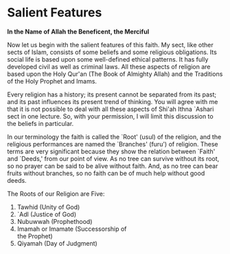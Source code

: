 Salient Features
================

**In the Name of Allah the Beneficent, the Merciful**

Now let us begin with the salient features of this faith. My sect, like
other sects of Islam, consists of some beliefs and some religious
obligations. Its social life is based upon some well-defined ethical
patterns. It has fully developed civil as well as criminal laws. All
these aspects of religion are based upon the Holy Qur'an (The Book of
Almighty Allah) and the Traditions of the Holy Prophet and Imams.

Every religion has a history; its present cannot be separated from its
past; and its past influences its present trend of thinking. You will
agree with me that it is not possible to deal with all these aspects of
Shi'ah Ithna \`Ashari sect in one lecture. So, with your permission, I
will limit this discussion to the beliefs in particular.

In our terminology the faith is called the \`Root' (usul) of the
religion, and the religious performances are named the \`Branches'
(furu') of religion. These terms are very significant because they show
the relation between \`Faith' and \`Deeds,' from our point of view. As
no tree can survive without its root, so no prayer can be said to be
alive without faith. And, as no tree can bear fruits without branches,
so no faith can be of much help without good deeds.

The Roots of our Religion are Five:

1. Tawhid (Unity of God)  
 2. \`Adl (Justice of God)  
 3. Nubuwwah (Prophethood)  
 4. Imamah or Imamate (Successorship of  
 the Prophet)  
 5. Qiyamah (Day of Judgment)


